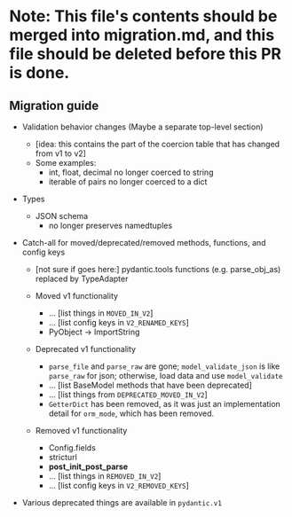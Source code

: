 # Note: This file's contents should be merged into migration.md, and this file should be deleted before this PR is done.

Migration guide
---------------

* Validation behavior changes (Maybe a separate top-level section)
	* [idea: this contains the part of the coercion table that has changed from v1 to v2]
	* Some examples:
		* int, float, decimal no longer coerced to string
		* iterable of pairs no longer coerced to a dict

* Types
	* JSON schema
		* no longer preserves namedtuples


* Catch-all for moved/deprecated/removed methods, functions, and config keys
	* [not sure if goes here:] pydantic.tools functions (e.g. parse_obj_as) replaced by TypeAdapter

	* Moved v1 functionality
		* ... [list things in `MOVED_IN_V2`]
		* ... [list config keys in `V2_RENAMED_KEYS`]
		* PyObject -> ImportString

	* Deprecated v1 functionality
		* `parse_file` and `parse_raw` are gone; `model_validate_json` is like `parse_raw` for json; otherwise, load data and use `model_validate`
		* ... [list BaseModel methods that have been deprecated]
		* ... [list things from `DEPRECATED_MOVED_IN_V2`]
        * `GetterDict` has been removed, as it was just an implementation detail for `orm_mode`, which has been removed.

	* Removed v1 functionality
		* Config.fields
		* stricturl
		* __post_init_post_parse__
		* ... [list things in `REMOVED_IN_V2`]
		* ... [list config keys in `V2_REMOVED_KEYS`]

* Various deprecated things are available in `pydantic.v1`
